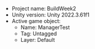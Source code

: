 <!-- UNITY CODE ASSIST INSTRUCTIONS START -->
- Project name: BuildWeek2
- Unity version: Unity 2022.3.61f1
- Active game object:
  - Name: ManagerTest
  - Tag: Untagged
  - Layer: Default
<!-- UNITY CODE ASSIST INSTRUCTIONS END -->